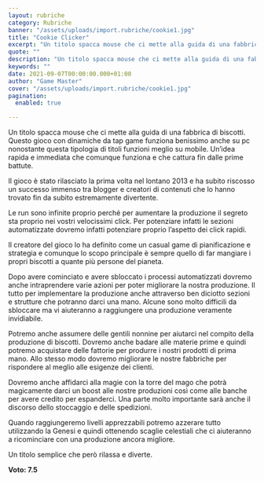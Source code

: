 ```yaml
---
layout: rubriche
category: Rubriche
banner: "/assets/uploads/import.rubriche/cookie1.jpg"
title: "Cookie Clicker"
excerpt: "Un titolo spacca mouse che ci mette alla guida di una fabbrica di biscotti. Questo gioco con dinamiche da tap game funziona benissimo anche su pc nonostante questa tipologia di titoli funzioni meglio su mobile. Un’idea rapida e immediata che comunque funziona e che cattura fin dalle prime battute. Il gioco è stato rilasciato la [&hellip"
quote: ""
description: "Un titolo spacca mouse che ci mette alla guida di una fabbrica di biscotti. Questo gioco con dinamiche da tap game funziona benissimo anche su pc nonostante questa tipologia di titoli funzioni meglio su mobile. Un’idea rapida e immediata che comunque funziona e che cattura fin dalle prime battute. Il gioco è stato rilasciato la [&hellip"
keywords: ""
date: 2021-09-07T00:00:00.000+01:00
author: "Game Master"
cover: "/assets/uploads/import.rubriche/cookie1.jpg"
pagination:
  enabled: true

---
```


Un titolo spacca mouse che ci mette alla guida di una fabbrica di biscotti. Questo gioco con dinamiche da tap game funziona benissimo anche su pc nonostante questa tipologia di titoli funzioni meglio su mobile. Un’idea rapida e immediata che comunque funziona e che cattura fin dalle prime battute.

Il gioco è stato rilasciato la prima volta nel lontano 2013 e ha subito riscosso un successo immenso tra blogger e creatori di contenuti che lo hanno trovato fin da subito estremamente divertente.

Le run sono infinite proprio perché per aumentare la produzione il segreto sta proprio nei vostri velocissimi click. Per potenziare infatti le sezioni automatizzate dovremo infatti potenziare proprio l’aspetto dei click rapidi.

Il creatore del gioco lo ha definito come un casual game di pianificazione e strategia e comunque lo scopo principale è sempre quello di far mangiare i propri biscotti a quante più persone del pianeta.

Dopo avere cominciato e avere sbloccato i processi automatizzati dovremo anche intraprendere varie azioni per poter migliorare la nostra produzione. Il tutto per implementare la produzione anche attraverso ben diciotto sezioni e strutture che potranno darci una mano. Alcune sono molto difficili da sbloccare ma vi aiuteranno a raggiungere una produzione veramente invidiabile.

Potremo anche assumere delle gentili nonnine per aiutarci nel compito della produzione di biscotti. Dovremo anche badare alle materie prime e quindi potremo acquistare delle fattorie per produrre i nostri prodotti di prima mano. Allo stesso modo dovremo migliorare le nostre fabbriche per rispondere al meglio alle esigenze dei clienti.

Dovremo anche affidarci alla magie con la torre del mago che potrà magicamente darci un boost alle nostre produzioni così come alle banche per avere credito per espanderci. Una parte molto importante sarà anche il discorso dello stoccaggio e delle spedizioni.

Quando raggiungeremo livelli apprezzabili potremo azzerare tutto utilizzando la Genesi e quindi ottenendo scaglie celestiali che ci aiuteranno a ricominciare con una produzione ancora migliore.

Un titolo semplice che però rilassa e diverte.

**Voto: 7.5**